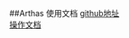 ##Arthas 使用文档 
 [github地址](https://github.com/alibaba/arthas/blob/master/README_CN.md)   
 [操作文档](https://alibaba.github.io/arthas/arthas-tutorials?language=cn)
  